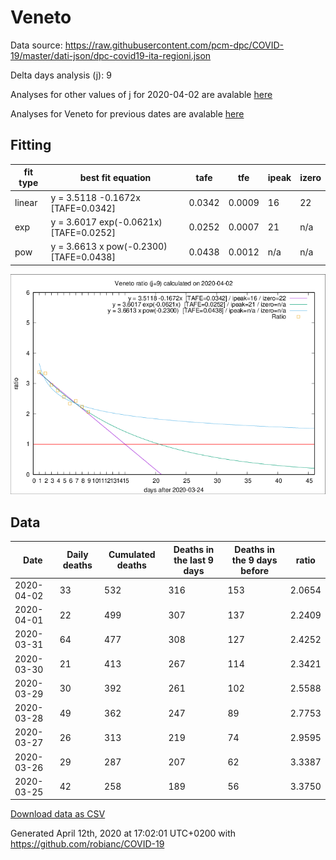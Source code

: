 # Veneto

Data source: https://raw.githubusercontent.com/pcm-dpc/COVID-19/master/dati-json/dpc-covid19-ita-regioni.json

Delta days analysis (j): 9

Analyses for other values of j for 2020-04-02 are avalable [here](../2020-04-02/README.md)

Analyses for Veneto for previous dates are avalable [here](../README.md)

## Fitting 
|fit type|best fit equation|tafe|tfe|ipeak|izero|
|-------|-----|--------|------|---|---|
|linear|y = 3.5118 -0.1672x  [TAFE=0.0342]|0.0342|0.0009|16|22|
|exp|y = 3.6017 exp(-0.0621x)  [TAFE=0.0252]|0.0252|0.0007|21|n/a|
|pow|y = 3.6613 x pow(-0.2300)  [TAFE=0.0438]|0.0438|0.0012|n/a|n/a|

![Plot](COVID-19_veneto_j9_2020-04-02.png)

## Data
|Date|Daily deaths|Cumulated deaths|Deaths in the last 9 days|Deaths in the 9 days before|ratio|
|----|----------|-----------|-------|--------------------|-----|
|2020-04-02|33|532|316|153|2.0654|
|2020-04-01|22|499|307|137|2.2409|
|2020-03-31|64|477|308|127|2.4252|
|2020-03-30|21|413|267|114|2.3421|
|2020-03-29|30|392|261|102|2.5588|
|2020-03-28|49|362|247|89|2.7753|
|2020-03-27|26|313|219|74|2.9595|
|2020-03-26|29|287|207|62|3.3387|
|2020-03-25|42|258|189|56|3.3750|

[Download data as CSV](COVID-19_veneto_j9_2020-04-02.csv)

Generated April 12th, 2020 at 17:02:01 UTC+0200 with https://github.com/robianc/COVID-19
